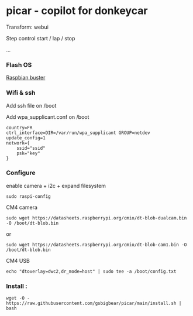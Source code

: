 # picar - copilot for donkeycar

Transform: webui

Step control start / lap / stop

...

### Flash OS
[Raspbian buster](https://downloads.raspberrypi.org/raspios_oldstable_lite_armhf/images/raspios_oldstable_lite_armhf-2021-12-02/2021-12-02-raspios-buster-armhf-lite.zip)

### Wifi & ssh

Add ssh file on /boot
   
Add wpa_supplicant.conf on /boot

    country=FR
    ctrl_interface=DIR=/var/run/wpa_supplicant GROUP=netdev
    update_config=1
    network={
        ssid="ssid"
        psk="key"
    }
    
### Configure

enable camera + i2c + expand filesystem

    sudo raspi-config
    
CM4 camera

    sudo wget https://datasheets.raspberrypi.org/cmio/dt-blob-dualcam.bin -O /boot/dt-blob.bin
   
or
   
    sudo wget https://datasheets.raspberrypi.org/cmio/dt-blob-cam1.bin -O /boot/dt-blob.bin
    
    
CM4 USB

    echo "dtoverlay=dwc2,dr_mode=host" | sudo tee -a /boot/config.txt
    

### Install :

    wget -O - https://raw.githubusercontent.com/gsbigbear/picar/main/install.sh | bash
